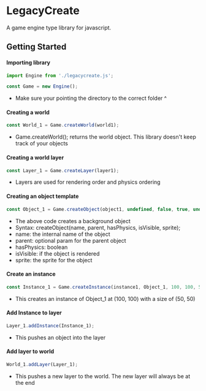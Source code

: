 # LegacyCreate
A game engine type library for javascript.

## Getting Started

#### Importing library
```javascript
import Engine from './legacycreate.js';

const Game = new Engine();
```
* Make sure your pointing the directory to the correct folder ^

#### Creating a world
```javascript
const World_1 = Game.createWorld(world1);
```
* Game.createWorld(); returns the world object. This library doesn't keep track of your objects

#### Creating a world layer
```javascript
const Layer_1 = Game.createLayer(layer1);
```
* Layers are used for rendering order and physics ordering

#### Creating an object template
```javascript
const Object_1 = Game.createObject(object1, undefined, false, true, undefined);
```
* The above code creates a background object
* Syntax: createObject(name, parent, hasPhysics, isVisible, sprite);
* name: the internal name of the object
* parent: optional param for the parent object
* hasPhysics: boolean
* isVisible: if the object is rendered
* sprite: the sprite for the object

#### Create an instance
```javascript
const Instance_1 = Game.createInstance(instance1, Object_1, 100, 100, 50, 50);
```
* This creates an instance of Object_1 at (100, 100) with a size of (50, 50)

#### Add Instance to layer
```javascript
Layer_1.addInstance(Instance_1);
```
* This pushes an object into the layer

#### Add layer to world
```javascript
World_1.addLayer(Layer_1);
```
* This pushes a new layer to the world. The new layer will always be at the end
